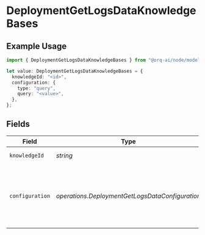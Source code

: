 # DeploymentGetLogsDataKnowledgeBases

## Example Usage

```typescript
import { DeploymentGetLogsDataKnowledgeBases } from "@orq-ai/node/models/operations";

let value: DeploymentGetLogsDataKnowledgeBases = {
  knowledgeId: "<id>",
  configuration: {
    type: "query",
    query: "<value>",
  },
};
```

## Fields

| Field                                                                                      | Type                                                                                       | Required                                                                                   | Description                                                                                |
| ------------------------------------------------------------------------------------------ | ------------------------------------------------------------------------------------------ | ------------------------------------------------------------------------------------------ | ------------------------------------------------------------------------------------------ |
| `knowledgeId`                                                                              | *string*                                                                                   | :heavy_check_mark:                                                                         | The id of the resource                                                                     |
| `configuration`                                                                            | *operations.DeploymentGetLogsDataConfiguration*                                            | :heavy_check_mark:                                                                         | Defines the configuration settings which can either be for a user message or a text entry. |